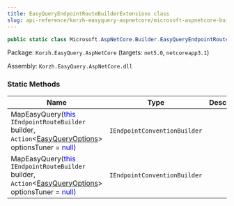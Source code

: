 ```yaml
---
title: EasyQueryEndpointRouteBuilderExtensions class
slug: api-reference/korzh-easyquery-aspnetcore/microsoft-aspnetcore-builder-namespace/easyqueryendpointroutebuilderextensions-class
---
```



```csharp
public static class Microsoft.AspNetCore.Builder.EasyQueryEndpointRouteBuilderExtensions

```
Package: `Korzh.EasyQuery.AspNetCore` (targets: `net5.0`, `netcoreapp3.1`)

Assembly: `Korzh.EasyQuery.AspNetCore.dll`

### Static Methods

| Name | Type | Description | 
| --- | --- | --- | 
| MapEasyQuery(<span style='color: blue'>this</span> `IEndpointRouteBuilder` builder, `Action`&lt;[EasyQueryOptions](/api-reference/korzh-easyquery/korzh-easyquery-services-namespace/easyqueryoptions-class)&gt; optionsTuner = <span style='color: blue'>null</span>) | `IEndpointConventionBuilder` |  | 
| MapEasyQuery(<span style='color: blue'>this</span> `IEndpointRouteBuilder` builder, `Action`&lt;[EasyQueryOptions](/api-reference/korzh-easyquery/korzh-easyquery-services-namespace/easyqueryoptions-class)&gt; optionsTuner = <span style='color: blue'>null</span>) | `IEndpointConventionBuilder` |  |